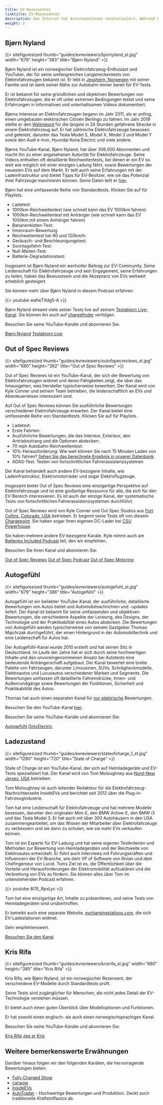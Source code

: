 ```yaml
---
title: EV-Rezensenten
linktitle: EV-Rezensenten
description: Das Internet hat Autorezensionen revolutioniert. Während Fernsehsendungen möglicherweise eine kurze 2-3-minütige Rezension eines bestimmten Modells bieten, bieten Online-Plattformen wie YouTube stundenlange detaillierte Inhalte für jedes EV-Modell. EVKX.net hebt einige der besten Rezensenten hervor, die umfassende EV-Rezensionen anbieten.
weight: 3
---
```

<!-- markdownlint-disable MD033 -->

## Bjørn Nyland

{{< sitefiguresized thumb="guides/evreviewers/bjornyland_st.jpg" width="679" height="383" title="Bjørn Nyland" >}}

Bjørn Nyland ist ein norwegischer Elektrofahrzeug-Enthusiast und YouTuber, der für seine umfangreichen Langstreckentests von Elektrofahrzeugen bekannt ist. Er lebt in [Jessheim, Norwegen](https://www.google.com/maps/@60.1299626,11.1744069,783m/data=!3m1!1e3?entry=ttu) mit seiner Familie und ist dank seiner Nähe zur Autobahn immer bereit für EV-Tests.

Er ist bekannt für seine gründlichen und objektiven Bewertungen von Elektrofahrzeugen, die er oft unter extremen Bedingungen testet und seine Erfahrungen in informativen und unterhaltsamen Videos dokumentiert.

Bjørns Interesse an Elektrofahrzeugen begann im Jahr 2011, als er anfing, einen umgebauten elektrischen Citroën Berlingo zu fahren. Im Jahr 2019 stellte er den [Weltrekord](https://www.youtube.com/watch?v=R-2Yj-uVeB0) für die längste in 24 Stunden gefahrene Strecke in einem Elektrofahrzeug auf. Er hat zahlreiche Elektrofahrzeuge besessen und getestet, darunter das Tesla Model S, Model X, Model 3 und Model Y sowie den Audi e-tron, Hyundai Kona Electric und viele andere.

Bjørns YouTube-Kanal, Bjørn Nyland, hat über 306.000 Abonnenten und macht ihn zu einer angesehenen Autorität für Elektrofahrzeuge. Seine Videos enthalten oft detaillierte Reichweitentests, bei denen er ein EV so weit wie möglich mit einer einzigen Ladung fährt, sowie Bewertungen der neuesten EVs auf dem Markt. Er teilt auch seine Erfahrungen mit der Ladeinfrastruktur und bietet Tipps für EV-Besitzer, wie sie das Potenzial ihrer Fahrzeuge maximieren können. Seine Daten teilt er [hier](https://drive.google.com/drive/folders/1HOwktdiZmm40atGPwymzrxErMi1ZrKPP).

Bjørn hat eine umfassende Reihe von Standardtests. Klicken Sie auf <i class="bi-collection-play-fill text-black"></i> für Playlists.

- Ladetest: <a href="https://www.youtube.com/playlist?list=PLqKx2qnB8Xv4PSt0Sk_9tEkZ3fh6F7_qV" target="_blank"><i class="bi-collection-play-fill text-black"></i></a>
- 1000km-Reichweitentest (wie schnell kann das EV 1000km fahren): <a href="https://www.youtube.com/playlist?list=PLqKx2qnB8Xv7JYxuVkc5gSVJNWxaJmUNF" target="_blank"><i class="bi-collection-play-fill text-black"></i></a>
- 1000km-Reichweitentest mit Anhänger (wie schnell kann das EV 1000km mit einem Anhänger fahren)
- Bananenkisten-Test: <a href="https://www.youtube.com/playlist?list=PLqKx2qnB8Xv4S_twAZeVNXQkWIC--PapZ" target="_blank"><i class="bi-collection-play-fill text-black"></i></a>
- Innenraum-Bewertung
- Reichweitentest bei 90 und 120km/h: <a href="https://www.youtube.com/playlist?list=PLqKx2qnB8Xv6aKC29mT8aC3YI6izOTzpF" target="_blank"><i class="bi-collection-play-fill text-black"></i></a>
- Geräusch- und Beschleunigungstest: <a href="https://www.youtube.com/playlist?list=PLqKx2qnB8Xv5AMA7O-5EE1tSB8AXrPx2e" target="_blank"><i class="bi-collection-play-fill text-black"></i></a>
- Sonntagsfahrt-Test: <a href="https://www.youtube.com/playlist?list=PLqKx2qnB8Xv7QSOjrZHCBBei5_1EEPJKS" target="_blank"><i class="bi-collection-play-fill text-black"></i></a>
- Null-Meilen-Test: <a href="https://www.youtube.com/playlist?list=PLqKx2qnB8Xv6ddxPVkiqQZMNyLtYjqQkq" target="_blank"><i class="bi-collection-play-fill text-black"></i></a>
- Batterie-Degradationstest: <a href="https://www.youtube.com/playlist?list=PLqKx2qnB8Xv4jDGrgoNliG_5PaxqT9a_P" target="_blank"><i class="bi-collection-play-fill text-black"></i></a>

Insgesamt ist Bjørn Nyland ein wertvoller Beitrag zur EV-Community. Seine Leidenschaft für Elektrofahrzeuge und sein Engagement, seine Erfahrungen zu teilen, haben das Bewusstsein und die Akzeptanz von EVs weltweit erheblich gesteigert.

Sie können mehr über Bjørn Nyland in diesem Podcast erfahren:

{{< youtube wafwTXdg5-A >}}

Bjørn Nyland streamt viele seiner Tests live auf seinem [Teslabjorn Live-Kanal](https://www.youtube.com/@TeslabjornLive24). Sie können ihn auch auf [chargefinder](https://chargefinder.com/en/live/teslabjorn) verfolgen.

Besuchen Sie seine YouTube-Kanäle und abonnieren Sie:

<a href="https://www.youtube.com/@bjornnyland" target="_blank" class="btn btn-dark"><i class="bi bi-youtube"></i> Bjørn Nyland</a> <a href="https://www.youtube.com/@TeslabjornLive24" target="_blank" class="btn btn-dark"><i class="bi bi-youtube"></i> Teslabjorn Live</a>

## Out of Spec Reviews

{{< sitefiguresized thumb="guides/evreviewers/outofspecreviews_st.jpg" width="680" height="382" title="Out of Spec Reviews" >}}

Out of Spec Reviews ist ein YouTube-Kanal, der sich der Bewertung von Elektrofahrzeugen widmet und deren Fähigkeiten zeigt, die über das hinausgehen, was Hersteller typischerweise bewerben. Der Kanal wird von Kyle Conner und seinem Team betrieben, die leidenschaftlich an EVs und Abenteuerreisen interessiert sind.

Auf Out of Spec Reviews können Sie ausführliche Bewertungen verschiedener Elektrofahrzeuge erwarten. Der Kanal bietet eine umfassende Reihe von Standardtests. Klicken Sie auf <i class="bi-collection-play-fill text-black"></i> für Playlists.

- Ladetest: <a href="https://www.youtube.com/playlist?list=PLVa4b_Vn4gbCM9DepIl6Ms1WENgEmki1b" target="_blank"><i class="bi-collection-play-fill text-black"></i></a>
- Erste Fahrten: <a href="https://www.youtube.com/playlist?list=PLVa4b_Vn4gbBWaieOY6Z_zd37XlbHvsG6" target="_blank"><i class="bi-collection-play-fill text-black"></i></a>
- Ausführliche Bewertungen, die das Interieur, Exterieur, den Antriebsstrang und die Optionen abdecken: <a href="https://www.youtube.com/playlist?list=PLVa4b_Vn4gbCcL-FHtFY9837w0Hw5mAiG" target="_blank"><i class="bi-collection-play-fill text-black"></i></a>
- 70 mph Autobahn-Reichweitentest: <a href="https://www.youtube.com/playlist?list=PLVa4b_Vn4gbC-i-UCr10bnI3zwbnAm7kU" target="_blank"><i class="bi-collection-play-fill text-black"></i></a>
- 10%-Herausforderung: <a href="https://www.youtube.com/playlist?list=PLVa4b_Vn4gbCaQZul0c2KxJnRaH8uxZ4I" target="_blank"><i class="bi-collection-play-fill text-black"></i></a> Wie weit können Sie nach 15 Minuten Laden von 10% fahren? [Sehen Sie das berechnete Ergebnis in unserer Datenbank](/evsearch/?sortOrder=DrivingDistance120kmhCharged10Percent15Min).
- ADAS-Test: <a href="https://www.youtube.com/playlist?list=PLVa4b_Vn4gbBRwZoFf2rrenzUwsKU0jZk" target="_blank"><i class="bi-collection-play-fill text-black"></i></a> Testen von fortschrittlichen Fahrerassistenzsystemen

Der Kanal behandelt auch andere EV-bezogene Inhalte, wie Ladeinfrastruktur, Elektromotorräder und sogar Elektroflugzeuge.

Insgesamt bietet Out of Spec Reviews eine einzigartige Perspektive auf Elektrofahrzeuge und ist eine großartige Ressource für alle, die sich für den EV-Bereich interessieren. Es ist auch der einzige Kanal, der systematische Tests von fortschrittlichen Fahrerassistenzsystemen durchführt.

Out of Spec Reviews wird von Kyle Conner und Out Spec Studios aus [Fort Collins, Colorado, USA](https://www.google.com/maps/place/40%C2%B033'27.0%22N+105%C2%B004'37.2%22W/@40.5331224,-105.1267027,13.25z/data=!4m4!3m3!8m2!3d40.5575024!4d-105.077008?entry=ttu) betrieben. Er beginnt seine Tests oft von diesem [Chargepoint](https://www.google.com/maps/place/ChargePoint+Charging+Station/@40.7034806,-105.0004959,257m/data=!3m1!1e3!4m14!1m7!3m6!1s0x876ecc9b0ba5b31f:0xb9b69e642f7600f5!2sKum+%26+Go!8m2!3d40.7032659!4d-104.9999047!16s%2Fg%2F1tf2sqgr!3m5!1s0x876ecc9b04d9a58f:0x5be3446e078f2509!8m2!3d40.703674!4d-104.999549!16s%2Fg%2F11ny1s37zh?entry=ttu). Sie haben sogar ihren eigenen DC-Lader bei [CSU Powerhouse](https://www.google.com/maps/@40.5942626,-105.0753647,74m/data=!3m1!1e3?entry=ttu).

Sie haben mehrere andere EV-bezogene Kanäle. Kyle nimmt auch am [Batteries Included Podcast](https://www.youtube.com/channel/UC8t6qd-ss-pTvi0bqVzYGog) teil, den wir empfehlen.

Besuchen Sie ihren Kanal und abonnieren Sie:

<a href="https://www.youtube.com/@OutofSpecReviews" target="_blank" class="btn btn-dark"><i class="bi bi-youtube"></i> Out of Spec Reviews</a> <a href="https://www.youtube.com/@OutofSpecPodcast" target="_blank" class="btn btn-dark"><i class="bi bi-youtube"></i> Out of Spec Podcast</a> <a href="https://www.youtube.com/@OutofSpecMotoring" target="_blank" class="btn btn-dark"><i class="bi bi-youtube"></i> Out of Spec Motoring</a>

## Autogefühl

{{< sitefiguresized thumb="guides/evreviewers/autogefuhl_st.jpg" width="679" height="386" title="Autogefühl" >}}

Autogefühl ist ein beliebter YouTube-Kanal, der ausführliche, detaillierte Bewertungen von Autos bietet und Automobilnachrichten und -updates liefert. Der Kanal ist bekannt für seine umfassenden und objektiven Bewertungen, die verschiedene Aspekte der Leistung, des Designs, der Technologie und der Praktikabilität eines Autos abdecken. Die Bewertungen von Autogefühl werden typischerweise von seinem Gastgeber Thomas Majchrzak durchgeführt, der einen Hintergrund in der Automobiltechnik und eine Leidenschaft für Autos hat.

Der Autogefühl-Kanal wurde 2010 erstellt und hat seinen Sitz in Deutschland. Im Laufe der Jahre hat er sich durch seine hochwertigen Inhalte und den unvoreingenommenen Ansatz bei Autotests eine bedeutende Anhängerschaft aufgebaut. Der Kanal bewertet eine breite Palette von Fahrzeugen, darunter Limousinen, SUVs, Schrägheckmodelle, Elektroautos und Luxusautos verschiedener Marken und Segmente. Die Bewertungen umfassen oft detaillierte Fahreindrücke, Innen- und Außenrundgänge sowie Bewertungen der Funktionen, Sicherheit und Praktikabilität des Autos.

Thomas hat auch einen separaten Kanal für <a href="https://www.youtube.com/@only_ev" target="_blank">nur elektrische</a> Bewertungen.

Besuchen Sie den YouTube-Kanal [hier](https://www.youtube.com/@autogefuehl/videos).

Besuchen Sie seine YouTube-Kanäle und abonnieren Sie:

<a href="https://www.youtube.com/@autogefuehl" target="_blank" class="btn btn-dark"><i class="bi bi-youtube"></i> Autogefühl</a> <a href="https://www.youtube.com/@only_ev" target="_blank" class="btn btn-dark"><i class="bi bi-youtube"></i> OnlyElectric</a>

## Ladezustand

{{< sitefiguresized thumb="guides/evreviewers/stateofcharge_1_st.jpg" width="1280" height="720" title="State of Charge" >}}

State of Charge ist ein YouTube-Kanal, der sich auf Heimladegeräte und EV-Tests spezialisiert hat. Der Kanal wird von Tom Moloughney aus [Nord-New Jersey, USA](https://www.google.com/maps/place/Charging+Ahead+EV+Consulting/@40.7611725,-74.6597525,369a,35y,226.84h,44.97t/data=!3m1!1e3!4m15!1m8!3m7!1s0x89c39997d947c5e1:0xb2471e2c8ef76477!2s34+E+Fox+Chase+Rd,+Chester+Township,+NJ+07930,+USA!3b1!8m2!3d40.7590041!4d-74.6637613!16s%2Fg%2F11g0272ps0!3m5!1s0x89c39997decaf7bd:0x4cd31596bd1311c6!8m2!3d40.7590285!4d-74.6637302!16s%2Fg%2F11c1p17kv3?entry=ttu) betrieben.

Tom Moloughney ist auch leitender Redakteur für die Elektrofahrzeug-Nachrichtenseite InsideEVs und berichtet seit 2012 über die Plug-in-Fahrzeugindustrie.

Tom hat eine Leidenschaft für Elektrofahrzeuge und hat mehrere Modelle besessen, darunter den originalen Mini-E, den BMW Active-E, den BMW i3 und das Tesla Model 3. Er hat auch mit über 300 Autohäusern in den USA zusammengearbeitet, um das Wissen der Mitarbeiter über Elektrofahrzeuge zu verbessern und sie darin zu schulen, wie sie mehr EVs verkaufen können.

Tom ist ein Experte für EV-Ladung und hat seine eigenen Testkriterien und Methoden zur Bewertung von Heimladegeräten und der Reichweite von Elektroautos entwickelt. Er führt auch Interviews mit Führungskräften und Influencern der EV-Branche, wie dem VP of Software von Rivian und dem Chefingenieur von Lucid. Toms Ziel ist es, die Öffentlichkeit über die Vorteile und Herausforderungen der Elektromobilität aufzuklären und die Verbreitung von EVs zu fördern. Sie können alles über Tom im untenstehenden Podcast erfahren.

{{< youtube 8l7E_RpxLyc >}}

Tom hat eine einzigartige Art, Inhalte zu präsentieren, und seine Tests von Heimladegeräten sind unübertroffen.

Er betreibt auch eine separate Website, [evchargingstations.com](https://evchargingstations.com/), die sich EV-Ladestationen widmet.

Sehr empfehlenswert.

[Besuchen Sie den Kanal](https://www.youtube.com/@StateOfChargeWithTomMoloughney)

## Kris Rifa

{{< sitefiguresized thumb="guides/evreviewers/krisrifa_st.jpg" width="680" height="385" title="Kris Rifa" >}}

Kris Rifa, wie Bjørn Nyland, ist ein norwegischer Rezensent, der verschiedene EV-Modelle durch Standardtests prüft.

Seine Tests sind zugänglicher für Menschen, die nicht jedes Detail der EV-Technologie verstehen müssen.

Er bietet auch einen guten Überblick über Modelloptionen und Funktionen.

Er hat sowohl einen englisch- als auch einen norwegischsprachigen Kanal.

Besuchen Sie seine YouTube-Kanäle und abonnieren Sie:

<a href="https://www.youtube.com/@KrisRifa" target="_blank" class="btn btn-dark"><i class="bi bi-youtube"></i> Kris Rifa</a> <a href="https://www.youtube.com/@jegerkris" target="_blank" class="btn btn-dark"><i class="bi bi-youtube"></i> Jeg er Kris</a>

## Weitere bemerkenswerte Erwähnungen

Darüber hinaus folgen wir den folgenden Kanälen, die hervorragende Bewertungen bieten:

- [Fully Charged Show](https://www.youtube.com/fullychargedshow)
- [carwow](https://www.youtube.com/@carwow)
- [InsideEVs](https://www.youtube.com/@InsideEVsUS)
- [AutoTrader](https://www.youtube.com/@AutoTraderTV) - Hochwertige Bewertungen und Produktion. Deckt auch traditionelle Kraftstoffautos ab.